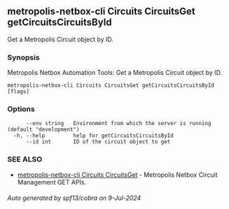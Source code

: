 ## metropolis-netbox-cli Circuits CircuitsGet getCircuitsCircuitsById

Get a Metropolis Circuit object by ID.

### Synopsis


Metropolis Netbox Automation Tools:
  Get a Metropolis Circuit object by ID.

```
metropolis-netbox-cli Circuits CircuitsGet getCircuitsCircuitsById [flags]
```

### Options

```
      --env string   Environment from which the server is running (default "development")
  -h, --help         help for getCircuitsCircuitsById
      --id int       ID of the circuit object to get
```

### SEE ALSO

* [metropolis-netbox-cli Circuits CircuitsGet]()	 - Metropolis Netbox Circuit Management GET APIs.

###### Auto generated by spf13/cobra on 9-Jul-2024
